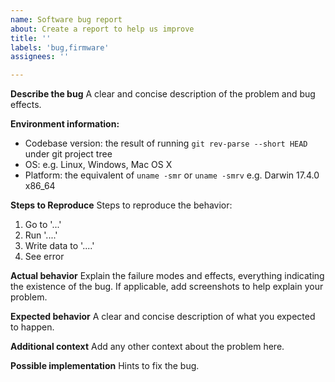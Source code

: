 ```yaml
---
name: Software bug report
about: Create a report to help us improve
title: ''
labels: 'bug,firmware'
assignees: ''

---
```


**Describe the bug**
A clear and concise description of the problem and bug effects.

**Environment information:**

- Codebase version: the result of running `git rev-parse --short HEAD` under git project tree
- OS: e.g. Linux, Windows, Mac OS X
- Platform: the equivalent of `uname -smr` or `uname -smrv` e.g. Darwin 17.4.0 x86_64

**Steps to Reproduce**
Steps to reproduce the behavior:

1. Go to '...'
2. Run '....'
3. Write data to '....'
4. See error

**Actual behavior**
Explain the failure modes and effects, everything indicating the existence of the bug.
If applicable, add screenshots to help explain your problem.

**Expected behavior**
A clear and concise description of what you expected to happen.

**Additional context**
Add any other context about the problem here.

**Possible implementation**
Hints to fix the bug.
